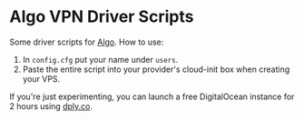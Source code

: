 # Algo VPN Driver Scripts

Some driver scripts for [Algo][algo-gh]. How to use:

1. In `config.cfg` put your name under `users`.
2. Paste the entire script into your provider's cloud-init box when creating
   your VPS.

If you're just experimenting, you can launch a free DigitalOcean instance for 2
hours using [dply.co](https://dply.co/).

[algo-gh]: https://github.com/trailofbits/algo
